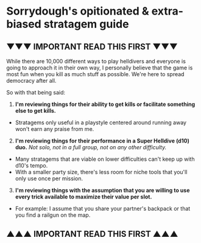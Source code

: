 # Sorrydough's opitionated & extra-biased stratagem guide

## ▼▼▼ IMPORTANT READ THIS FIRST ▼▼▼
While there are 10,000 different ways to play helldivers and everyone is going to approach it in their own way, I personally believe that the game is most fun when you kill as much stuff as possible. We're here to spread democracy after all.

So with that being said:
1. **I'm reviewing things for their ability to get kills or facilitate something else to get kills.**
- Stratagems only useful in a playstyle centered around running away won't earn any praise from me.
2. **I'm reviewing things for their performance in a Super Helldive (d10) duo.** *Not solo, not in a full group, not on any other difficulty.*
- Many stratagems that are viable on lower difficulties can't keep up with d10's tempo.
- With a smaller party size, there's less room for niche tools that you'll only use once per mission.
3. **I'm reviewing things with the assumption that you are willing to use every trick available to maximize their value per slot.**
- For example: I assume that you share your partner's backpack or that you find a railgun on the map.
## ▲▲▲ IMPORTANT READ THIS FIRST ▲▲▲
